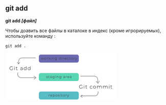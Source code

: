 ## git add

**git add *[файл]***

Чтобы доавить все файлы в каталоке в индекс (кроме игрорируемых), используйте команду :

`````bash=
git add .
`````

![](./assets/git_add.png)